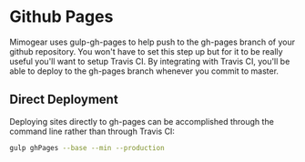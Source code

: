 # Github Pages

Mimogear uses gulp-gh-pages to help push to the gh-pages branch of your github repository. You won't have to set this step up but for it to be really useful you'll want to setup Travis CI. By integrating with Travis CI, you'll be able to deploy to the gh-pages branch whenever you commit to master.

## Direct Deployment

Deploying sites directly to gh-pages can be accomplished through the command line rather than through Travis CI:

```sh
gulp ghPages --base --min --production
```
